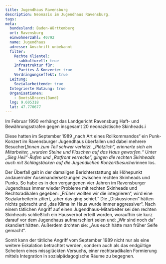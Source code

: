 ```yaml
---
title: Jugendhaus Ravensburg
description: Neonazis im Jugendhaus Ravensburg.
tags:
meta:
  bundesland: Baden-Württemberg
  ort: Ravensburg
  einwohnerzahl: 40792
  name: Jugendhaus
  adresse: Anschrift unbekannt
  filter:
    Rechte Klientel:
      subkulturell: true
    Infrastruktur für:
      Parties & Konzerte: true
    Verdrängungseffekt: true
  Leitung:
    Sozialarbeitende: true
  Integrierte Nutzung: true
  Organisationen: 
    - Boots&Braces(Band)
  lng: 9.605318
  lat: 47.770677
---
```


Im Februar 1990 verhängt das Landgericht Ravensburg Haft- und Bewährungsstrafen gegen insgesamt 20 neonazistische Skinheads.i

Diese hatten im September 1989 „nach Art eines Rollkommandos“ ein Punk-Konzert im Ravensburger Jugendhaus überfallen und dabei mehrere Besucher[*]innen zum Teil schwer verletzt. „Plötzlich“, erinnerte sich ein Mitarbeiter, „wurden Steine und Flaschen auf das Haus geworfen.“ Unter „Sieg Heil“-Rufen und „Rotfront verrecke“, gingen die rechten Skinheads auch mit Schlagstöcken auf die Jugendlichen Konzertbesucher*innen los.

Der Überfall galt in der damaligen Berichterstattung als Höhepunkt andauernder Auseinandersetzungen zwischen rechten Skinheads und Punks. So habe es in den vergangenen vier Jahren im Ravensburger Jugendhaus immer wieder Probleme mit rechten Skinheads und Rechtsradikalen gegeben: „Früher wollten wir die integrieren“, wird eine Sozialarbeiterin zitiert, „aber das ging schief.“ Die „Diskussionen“ hätten nichts gebracht und „das Klima im Haus wurde immer aggressiver“. Nach einem tätlichen Angriff auf einen Jugendhaus-Mitarbeiter sei den rechten Skinheads schließlich ein Hausverbot erteilt worden, woraufhin sie kurz darauf vor dem Jugendhaus aufmarschiert seien und: „Wir sind noch da“ skandiert hätten. Außerdem drohten sie: „Aus euch hätte man früher Seife gemacht“. 

Somit kann der tätliche Angriff vom September 1989 nicht nur als eine weitere Eskalation betrachtet werden, sondern auch als das endgültige Scheitern eines missglückten Versuchs, einer rechtsradikalen Formierung mittels Integration in sozialpädagogische Räume zu begegnen.
